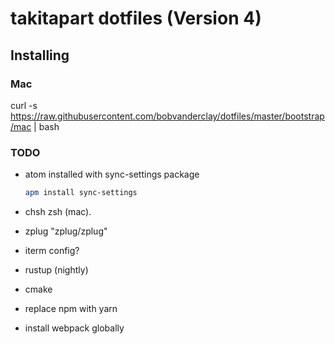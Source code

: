 # takitapart dotfiles (Version 4)

## Installing ##

### Mac ###

curl -s https://raw.githubusercontent.com/bobvanderclay/dotfiles/master/bootstrap/mac | bash

### TODO ###

  - atom installed with sync-settings package

      ```bash
      apm install sync-settings
      ```
 
  - chsh zsh (mac).
  - zplug "zplug/zplug"
  - iterm config?
  - rustup (nightly)
  - cmake
  - replace npm with yarn
  - install webpack globally
